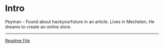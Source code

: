 # Intro

Peyman - Found about hackyourfuture in an article. Lives in Mechelen, He dreams to create an online store.

---

[Readme File](./README.md)

